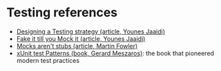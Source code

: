 # Testing references

- [Designing a Testing strategy (article, Younes Jaaidi)](https://cookbook.marmicode.io/angular/pragmatic-testing-strategy)
- [Fake it till you Mock it (article, Younes Jaaidi)](https://cookbook.marmicode.io/angular/fake-it-till-you-mock-it)
- [Mocks aren't stubs (article, Martin Fowler)](https://martinfowler.com/articles/mocksArentStubs.html)
- [xUnit test Patterns (book, Gerard Meszaros)](https://www.amazon.fr/xUnit-Test-Patterns-Refactoring-Code/dp/0131495054): the book that pioneered modern test practices
